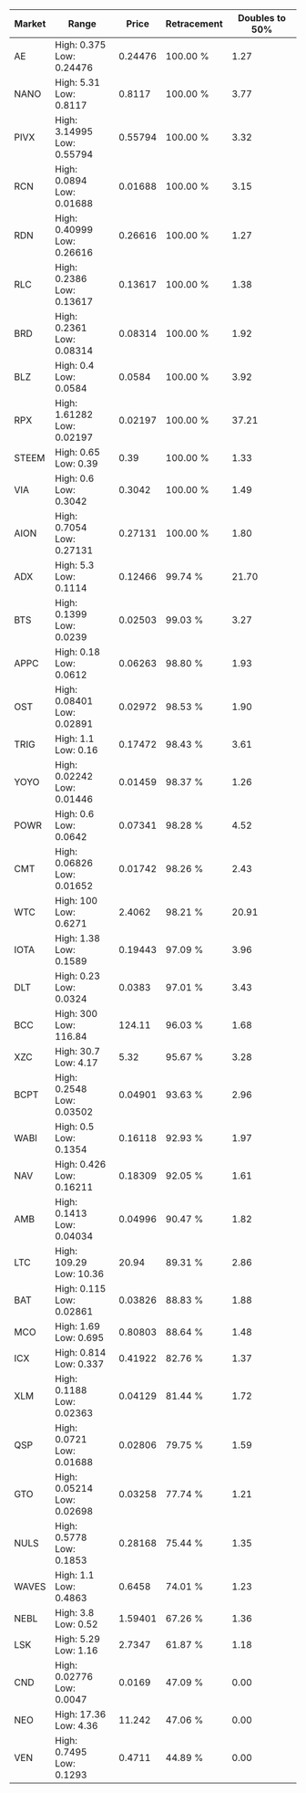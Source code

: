 | Market | Range | Price| Retracement | Doubles to 50% |
| --- | --- | --- | --- | --- |
| AE | High: 0.375<br />Low: 0.24476 | 0.24476 | 100.00 % | 1.27 |
| NANO | High: 5.31<br />Low: 0.8117 | 0.8117 | 100.00 % | 3.77 |
| PIVX | High: 3.14995<br />Low: 0.55794 | 0.55794 | 100.00 % | 3.32 |
| RCN | High: 0.0894<br />Low: 0.01688 | 0.01688 | 100.00 % | 3.15 |
| RDN | High: 0.40999<br />Low: 0.26616 | 0.26616 | 100.00 % | 1.27 |
| RLC | High: 0.2386<br />Low: 0.13617 | 0.13617 | 100.00 % | 1.38 |
| BRD | High: 0.2361<br />Low: 0.08314 | 0.08314 | 100.00 % | 1.92 |
| BLZ | High: 0.4<br />Low: 0.0584 | 0.0584 | 100.00 % | 3.92 |
| RPX | High: 1.61282<br />Low: 0.02197 | 0.02197 | 100.00 % | 37.21 |
| STEEM | High: 0.65<br />Low: 0.39 | 0.39 | 100.00 % | 1.33 |
| VIA | High: 0.6<br />Low: 0.3042 | 0.3042 | 100.00 % | 1.49 |
| AION | High: 0.7054<br />Low: 0.27131 | 0.27131 | 100.00 % | 1.80 |
| ADX | High: 5.3<br />Low: 0.1114 | 0.12466 | 99.74 % | 21.70 |
| BTS | High: 0.1399<br />Low: 0.0239 | 0.02503 | 99.03 % | 3.27 |
| APPC | High: 0.18<br />Low: 0.0612 | 0.06263 | 98.80 % | 1.93 |
| OST | High: 0.08401<br />Low: 0.02891 | 0.02972 | 98.53 % | 1.90 |
| TRIG | High: 1.1<br />Low: 0.16 | 0.17472 | 98.43 % | 3.61 |
| YOYO | High: 0.02242<br />Low: 0.01446 | 0.01459 | 98.37 % | 1.26 |
| POWR | High: 0.6<br />Low: 0.0642 | 0.07341 | 98.28 % | 4.52 |
| CMT | High: 0.06826<br />Low: 0.01652 | 0.01742 | 98.26 % | 2.43 |
| WTC | High: 100<br />Low: 0.6271 | 2.4062 | 98.21 % | 20.91 |
| IOTA | High: 1.38<br />Low: 0.1589 | 0.19443 | 97.09 % | 3.96 |
| DLT | High: 0.23<br />Low: 0.0324 | 0.0383 | 97.01 % | 3.43 |
| BCC | High: 300<br />Low: 116.84 | 124.11 | 96.03 % | 1.68 |
| XZC | High: 30.7<br />Low: 4.17 | 5.32 | 95.67 % | 3.28 |
| BCPT | High: 0.2548<br />Low: 0.03502 | 0.04901 | 93.63 % | 2.96 |
| WABI | High: 0.5<br />Low: 0.1354 | 0.16118 | 92.93 % | 1.97 |
| NAV | High: 0.426<br />Low: 0.16211 | 0.18309 | 92.05 % | 1.61 |
| AMB | High: 0.1413<br />Low: 0.04034 | 0.04996 | 90.47 % | 1.82 |
| LTC | High: 109.29<br />Low: 10.36 | 20.94 | 89.31 % | 2.86 |
| BAT | High: 0.115<br />Low: 0.02861 | 0.03826 | 88.83 % | 1.88 |
| MCO | High: 1.69<br />Low: 0.695 | 0.80803 | 88.64 % | 1.48 |
| ICX | High: 0.814<br />Low: 0.337 | 0.41922 | 82.76 % | 1.37 |
| XLM | High: 0.1188<br />Low: 0.02363 | 0.04129 | 81.44 % | 1.72 |
| QSP | High: 0.0721<br />Low: 0.01688 | 0.02806 | 79.75 % | 1.59 |
| GTO | High: 0.05214<br />Low: 0.02698 | 0.03258 | 77.74 % | 1.21 |
| NULS | High: 0.5778<br />Low: 0.1853 | 0.28168 | 75.44 % | 1.35 |
| WAVES | High: 1.1<br />Low: 0.4863 | 0.6458 | 74.01 % | 1.23 |
| NEBL | High: 3.8<br />Low: 0.52 | 1.59401 | 67.26 % | 1.36 |
| LSK | High: 5.29<br />Low: 1.16 | 2.7347 | 61.87 % | 1.18 |
| CND | High: 0.02776<br />Low: 0.0047 | 0.0169 | 47.09 % | 0.00 |
| NEO | High: 17.36<br />Low: 4.36 | 11.242 | 47.06 % | 0.00 |
| VEN | High: 0.7495<br />Low: 0.1293 | 0.4711 | 44.89 % | 0.00 |
